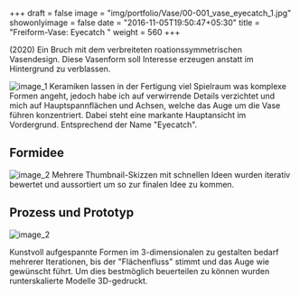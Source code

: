 +++
draft = false
image = "img/portfolio/Vase/00-001_vase_eyecatch_1.jpg"
showonlyimage = false
date = "2016-11-05T19:50:47+05:30"
title = "Freiform-Vase: Eyecatch "
weight = 560
+++

(2020) Ein Bruch mit dem verbreiteten roationssymmetrischen Vasendesign. Diese Vasenform soll Interesse erzeugen anstatt im Hintergrund zu verblassen.

<!--more-->

![image_1][1]
Keramiken lassen in der Fertigung viel Spielraum was komplexe Formen angeht, jedoch habe ich auf verwirrende Details verzichtet und mich auf Hauptspannflächen und Achsen, welche das Auge um die Vase führen konzentriert.
Dabei steht eine markante Hauptansicht im Vordergrund. Entsprechend der Name "Eyecatch".

## Formidee
![image_2][2]
Mehrere Thumbnail-Skizzen mit schnellen Ideen wurden iterativ bewertet und aussortiert um so zur finalen Idee zu kommen. 


## Prozess und Prototyp
![image_2][3]


Kunstvoll aufgespannte Formen im 3-dimensionalen zu gestalten bedarf mehrerer Iterationen, bis der "Flächenfluss" stimmt und das Auge wie gewünscht führt.
Um dies bestmöglich beuerteilen zu können wurden runterskalierte Modelle 3D-gedruckt.

[1]: /img/portfolio/Vase/00-001_vase_eyecatch_2.png
[2]: /img/portfolio/Vase/00-001_vase_eyecatch_3.jpg
[3]: /img/portfolio/Vase/00-001_vase_eyecatch_4.jpg